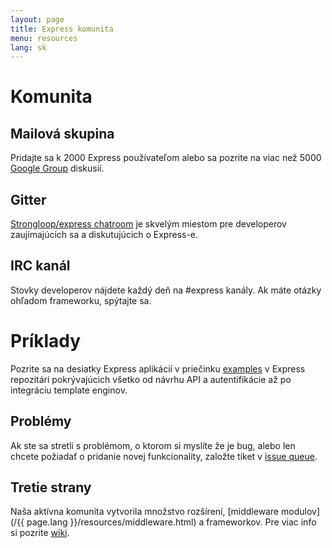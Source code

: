 ```yaml
---
layout: page
title: Express komunita
menu: resources
lang: sk
---
```


<!---
 Copyright (c) 2016 StrongLoop, IBM, and Express Contributors
 License: MIT
-->

# Komunita

## Mailová skupina

Pridajte sa k 2000 Express používateľom alebo sa pozrite na viac než 5000
[Google Group](https://groups.google.com/group/express-js) diskusií.

## Gitter

[Strongloop/express chatroom](https://gitter.im/expressjs/express) je skvelým miestom pre developerov zaujímajúcich sa a diskutujúcich o Express-e.

## IRC kanál

Stovky developerov nájdete každý deň na #express kanály.
Ak máte otázky ohľadom frameworku, spýtajte sa.

# Príklady

Pozrite sa na desiatky Express aplikácií v priečinku [examples](https://github.com/expressjs/express/tree/master/examples)
v Express repozitári pokrývajúcich všetko od návrhu API a autentifikácie až po integráciu template enginov.

## Problémy

Ak ste sa stretli s problémom, o ktorom si myslíte že je bug, alebo len chcete požiadať o pridanie novej funkcionality, založte tiket v [issue queue](https://github.com/expressjs/express/issues).

## Tretie strany

Naša aktívna komunita vytvorila množstvo rozšírení, [middleware modulov](/{{ page.lang }}/resources/middleware.html) a frameworkov. Pre viac info si pozrite [wiki](https://github.com/expressjs/express/wiki).
